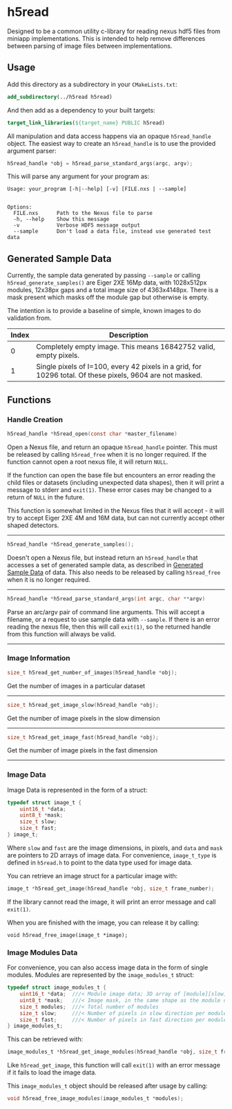 # h5read

Designed to be a common utility c-library for reading nexus hdf5 files
from miniapp implementations. This is intended to help remove differences
between parsing of image files between implementations.

## Usage

Add this directory as a subdirectory in your `CMakeLists.txt`:
```cmake
add_subdirectory(../h5read h5read)
```
And then add as a dependency to your built targets:
```cmake
target_link_libraries(${target_name} PUBLIC h5read)
```
All manipulation and data access happens via an opaque `h5read_handle` object.
The easiest way to create an `h5read_handle` is to use the provided argument
parser:
```c
h5read_handle *obj = h5read_parse_standard_args(argc, argv);
```
This will parse any argument for your program as:
```
Usage: your_program [-h|--help] [-v] [FILE.nxs | --sample]


Options:
  FILE.nxs      Path to the Nexus file to parse
  -h, --help    Show this message
  -v            Verbose HDF5 message output
  --sample      Don't load a data file, instead use generated test data
```

## Generated Sample Data

Currently, the sample data generated by passing `--sample` or calling
`h5read_generate_samples()` are Eiger 2XE 16Mp data, with 1028x512px modules,
12x38px gaps and a total image size of 4363x4148px. There is a mask present
which masks off the module gap but otherwise is empty.

The intention is to provide a baseline of simple, known images to do validation
from.

| Index | Description                                                                                               |
| ----- | --------------------------------------------------------------------------------------------------------- |
| 0     | Completely empty image. This means 16842752 valid, empty pixels.                                          |
| 1     | Single pixels of I=100, every 42 pixels in a grid, for 10296 total. Of these pixels, 9604 are not masked. |

## Functions

### Handle Creation

```c
h5read_handle *h5read_open(const char *master_filename)
```
Open a Nexus file, and return an opaque `h5read_handle` pointer. This must be
released by calling `h5read_free` when it is no longer required. If the
function cannot open a root nexus file, it will return `NULL`.

If the function can open the base file but encounters an error reading the
child files or datasets (including unexpected data shapes), then it will print
a message to stderr and `exit(1)`. These error cases may be changed to a return
of `NULL` in the future.

This function is somewhat limited in the Nexus files that it will accept - it
will try to accept Eiger 2XE 4M and 16M data, but can not currently accept
other shaped detectors.

---


```c
h5read_handle *h5read_generate_samples();
```
Doesn't open a Nexus file, but instead return an `h5read_handle` that accesses
a set of generated sample data, as described in [Generated Sample
Data](#generated-sample-data) of data. This also needs to be released by
calling `h5read_free` when it is no longer required.

---

```c
h5read_handle *h5read_parse_standard_args(int argc, char **argv)
```
Parse an arc/argv pair of command line arguments. This will accept a filename,
or a request to use sample data with ``--sample``. If there is an error reading
the nexus file, then this will call `exit(1)`, so the returned handle from this
function will always be valid.

---

### Image Information

```c
size_t h5read_get_number_of_images(h5read_handle *obj);
```
Get the number of images in a particular dataset

---


```c
size_t h5read_get_image_slow(h5read_handle *obj);
```
Get the number of image pixels in the slow dimension

---


```c
size_t h5read_get_image_fast(h5read_handle *obj);
```
Get the number of image pixels in the fast dimension

---

### Image Data

Image Data is represented in the form of a struct:
```c
typedef struct image_t {
    uint16_t *data;
    uint8_t *mask;
    size_t slow;
    size_t fast;
} image_t;
```
Where ``slow`` and ``fast`` are the image dimensions, in pixels, and ``data``
and ``mask`` are pointers to 2D arrays of image data. For convenience,
`image_t_type` is defined in ``h5read.h`` to point to the data type used for
image data.

You can retrieve an image struct for a particular image with:
```c
image_t *h5read_get_image(h5read_handle *obj, size_t frame_number);
```
If the library cannot read the image, it will print an error message and
call `exit(1)`.

When you are finished with the image, you can release it by calling:
```
void h5read_free_image(image_t *image);
```

### Image Modules Data

For convenience, you can also access image data in the form of single modules.
Modules are represented by the `image_modules_t` struct:

```c
typedef struct image_modules_t {
    uint16_t *data;  ///< Module image data; 3D array of [module][slow][fast]
    uint8_t *mask;   ///< Image mask, in the same shape as the module data
    size_t modules;  ///< Total number of modules
    size_t slow;     ///< Number of pixels in slow direction per module
    size_t fast;     ///< Number of pixels in fast direction per module
} image_modules_t;

```
This can be retrieved with:
```c
image_modules_t *h5read_get_image_modules(h5read_handle *obj, size_t frame_number);
```
Like `h5read_get_image`, this function will call `exit(1)` with an error
message if it fails to load the image data.

This `image_modules_t` object should be released after usage by calling:
```c
void h5read_free_image_modules(image_modules_t *modules);
```
